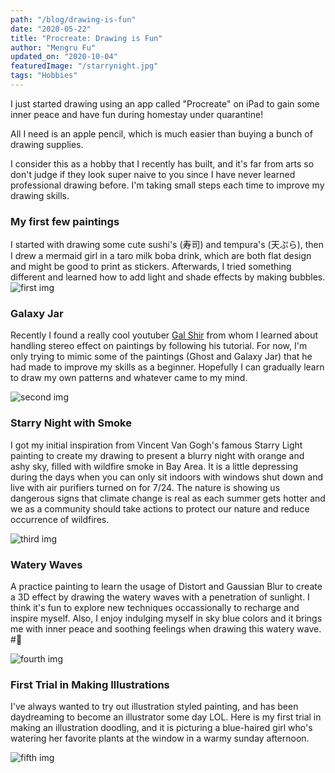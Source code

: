 ```yaml
---
path: "/blog/drawing-is-fun"
date: "2020-05-22"
title: "Procreate: Drawing is Fun" 
author: "Mengru Fu"
updated_on: "2020-10-04"
featuredImage: "/starrynight.jpg"
tags: "Hobbies"
---
```

I just started drawing using an app called "Procreate" on iPad to gain some inner peace and have fun during homestay under quarantine!

All I need is an apple pencil, which is much easier than buying a bunch of drawing supplies. 

I consider this as a hobby that I recently has built, and it's far from arts so don't judge if they look super naive to you since I have never learned professional drawing before. I'm taking small steps each time to improve my drawing skills.

### My first few paintings
I started with drawing some cute sushi's (寿司) and tempura's (天ぷら), then I drew a mermaid girl in a taro milk boba drink, which are both flat design and might be good to print as stickers. Afterwards, I tried something different and learned how to add light and shade effects by making bubbles.  
![first img](/ff.jpg)

### Galaxy Jar 
Recently I found a really cool youtuber [Gal Shir](https://www.youtube.com/channel/UCA1ZyvPnZ1D-3xlpCM6-CrQ) from whom I learned about handling stereo effect on paintings by following his tutorial. For now, I'm only trying to mimic some of the paintings (Ghost and Galaxy Jar) that he had made to improve my skills as a beginner. Hopefully I can gradually learn to draw my own patterns and whatever came to my mind. 

![second img](/galaxyjar.jpg)


### Starry Night with Smoke 
I got my initial inspiration from Vincent Van Gogh's famous Starry Light painting to create my drawing to present a blurry night with orange and ashy sky, filled with wildfire smoke in Bay Area. It is a little depressing during the days when you can only sit indoors with windows shut down and live with air purifiers turned on for 7/24. The nature is showing us dangerous signs that climate change is real as each summer gets hotter and we as a community should take actions to protect our nature and reduce occurrence of wildfires. 

![third img](/starrynight.jpg)


### Watery Waves 
A practice painting to learn the usage of Distort and Gaussian Blur to create a 3D effect by drawing the watery waves with a penetration of sunlight. I think it's fun to explore new techniques occassionally to recharge and inspire myself. Also, I enjoy indulging myself in sky blue colors and it brings me with inner peace and soothing feelings when drawing this watery wave. #:blue_heart:

![fourth img](/water_waves.jpg)


### First Trial in Making Illustrations
I've always wanted to try out illustration styled painting, and has been daydreaming to become an illustrator some day LOL. Here is my first trial in making an illustration doodling, and it is picturing a blue-haired girl who's watering her favorite plants at the window in a warmy sunday afternoon. 

![fifth img](/girl_watering_plant.jpg)


